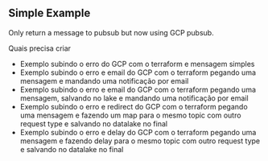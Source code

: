 ## Simple Example

Only return a message to pubsub but now using GCP pubsub.

Quais precisa criar

- Exemplo subindo o erro do GCP com o terraform e mensagem simples
- Exemplo subindo o erro e email do GCP com o terraform pegando uma mensagem e mandando uma notificação por email
- Exemplo subindo o erro e email do GCP com o terraform pegando uma mensagem, salvando no lake e mandando uma notificação por email
- Exemplo subindo o erro e redirect do GCP com o terraform pegando uma mensagem e fazendo um map para o mesmo topic com outro request type e salvando no datalake no final
- Exemplo subindo o erro e delay do GCP com o terraform pegando uma mensagem e fazendo delay para o mesmo topic com outro request type e salvando no datalake no final
